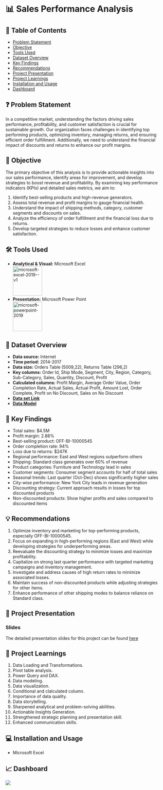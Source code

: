 # 📊 Sales Performance Analysis

## 📕 Table of Contents
- [Problem Statement](#-problem-statement)
- [Objective](#-objective)
- [Tools Used](#%EF%B8%8F-tools-used)
- [Dataset Overview](#-dataset-overview)
- [Key Findings](#-key-findings)
- [Recommendations](#-recommendations)
- [Project Presentation](#-project-presentation)
- [Project Learnings](#-project-learnings)
- [Installation and Usage](#-installation-and-usage)
- [Dashboard](#-dashboard)

## ❓ Problem Statement
In a competitive market, understanding the factors driving sales performance, profitability, and customer satisfaction is crucial for sustainable growth. Our organization faces challenges in identifying top performing products, optimizing inventory, managing returns, and ensuring efficient order fulfillment. Additionally, we need to understand the financial impact of discounts and returns to enhance our profit margins.

## 🎯 Objective
The primary objective of this analysis is to provide actionable insights into our sales performance, identify areas for improvement, and develop strategies to boost revenue and profitability. By examining key performance indicators (KPIs) and detailed sales metrics, we aim to:

1. Identify best-selling products and high-revenue generators.
2. Assess total revenue and profit margins to gauge financial health.
3. Understand the impact of shipping methods, category, customer segments and discounts on sales.
4. Analyze the efficiency of order fulfillment and the financial loss due to returns.
5. Develop targeted strategies to reduce losses and enhance customer satisfaction.

## 🛠️ Tools Used
- **Analytical & Visual:**  Microsoft Excel\
  <img width="96" height="96" src="https://img.icons8.com/color/96/microsoft-excel-2019--v1.png" alt="microsoft-excel-2019--v1"/>
- **Presentation:** Microsoft Power Point\
  <img width="96" height="96" src="https://img.icons8.com/fluency/96/microsoft-powerpoint-2019.png" alt="microsoft-powerpoint-2019"/>

## 📅 Dataset Overview
- **Data source:** Internet
- **Time period:** 2014-2017
- **Data size:** Orders Table (5009,22), Returns Table (296,2)
- **Key columns:** Order Id, Ship Mode, Segment, City, Region, Category, Sub-Category, Sales, Quantity, Discount, Profit
- **Calculated columns:** Profit Margin, Average Order Value, Order Completion Rate, Actual Sales, Actual Profit, Amount Lost, Order Complete, Profit on No Discount, Sales on No Discount
- [**Data set Link**](https://github.com/amanat-mahmud/sales_analysis/blob/main/dataset_superstore.xls)
- [**Data Model**](https://github.com/amanat-mahmud/sales_analysis/blob/main/data%20model.png)

## 🔎 Key Findings
- Total sales: $4.5M
- Profit margin: 2.88%
- Best-selling product: OFF-BI-10000545
- Order completion rate: 94%
- Loss due to returns: $247K
- Regional performance: East and West regions outperform others
- Shipping: Standard class generates over 60% of revenue
- Product categories: Furniture and Technology lead in sales
- Customer segments: Consumer segment accounts for half of total sales
- Seasonal trends: Last quarter (Oct-Dec) shows significantly higher sales
- City-wise performance: New York City leads in revenue generation
- Discounting strategy: Current approach results in losses for top discounted products
- Non-discounted products: Show higher profits and sales compared to discounted items

## 💡 Recommendations
1. Optimize inventory and marketing for top-performing products, especially OFF-BI-10000545.
2. Focus on expanding in high-performing regions (East and West) while developing strategies for underperforming areas.
3. Reevaluate the discounting strategy to minimize losses and maximize profitability.
4. Capitalize on strong last quarter performance with targeted marketing campaigns and inventory management.
5. Investigate and address causes of high return rates to minimize associated losses.
6. Maintain success of non-discounted products while adjusting strategies for other items.
7. Enhance performance of other shipping modes to balance reliance on Standard class.

## 📌 Project Presentation

### Slides
The detailed presentation slides for this project can be found [here](https://github.com/amanat-mahmud/sales_analysis/blob/main/sales%20performance%20analysis.pdf)

## 🧠 Project Learnings
1. Data Loading and Transformations.
2. Pivot table analysis.
3. Power Query and DAX.
4. Data modeling.
5. Data visualization.
6. Conditional and clalculated column.
7. Importance of data quality.
8. Data storytelling.
9. Sharpened analytical and problem-solving abilities.
10. Actionable Insights Generation.
11. Strengthened strategic planning and  presentation skill.
12. Enhanced communication skills.

## 💻 Installation and Usage
- Microsoft Excel


## 📈 Dashboard
<img src="https://github.com/amanat-mahmud/sales_dashboard/blob/main/dashboard_ss.png">
